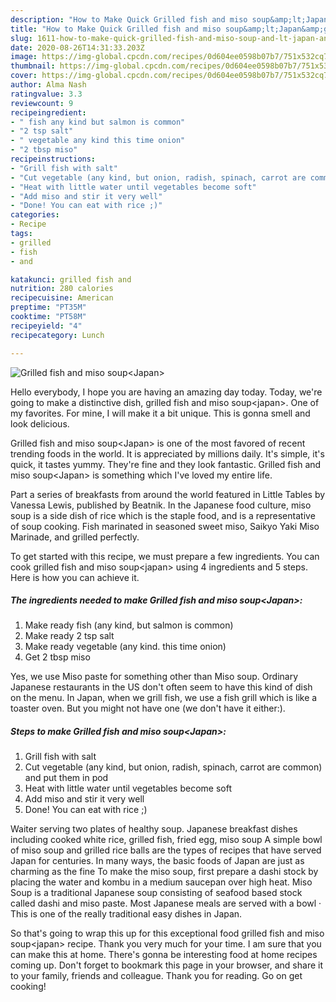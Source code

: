 ```yaml
---
description: "How to Make Quick Grilled fish and miso soup&amp;lt;Japan&amp;gt;"
title: "How to Make Quick Grilled fish and miso soup&amp;lt;Japan&amp;gt;"
slug: 1611-how-to-make-quick-grilled-fish-and-miso-soup-and-lt-japan-and-gt
date: 2020-08-26T14:31:33.203Z
image: https://img-global.cpcdn.com/recipes/0d604ee0598b07b7/751x532cq70/grilled-fish-and-miso-soupjapan-recipe-main-photo.jpg
thumbnail: https://img-global.cpcdn.com/recipes/0d604ee0598b07b7/751x532cq70/grilled-fish-and-miso-soupjapan-recipe-main-photo.jpg
cover: https://img-global.cpcdn.com/recipes/0d604ee0598b07b7/751x532cq70/grilled-fish-and-miso-soupjapan-recipe-main-photo.jpg
author: Alma Nash
ratingvalue: 3.3
reviewcount: 9
recipeingredient:
- " fish any kind but salmon is common"
- "2 tsp salt"
- " vegetable any kind this time onion"
- "2 tbsp miso"
recipeinstructions:
- "Grill fish with salt"
- "Cut vegetable (any kind, but onion, radish, spinach, carrot are common) and put them in pod"
- "Heat with little water until vegetables become soft"
- "Add miso and stir it very well"
- "Done! You can eat with rice ;)"
categories:
- Recipe
tags:
- grilled
- fish
- and

katakunci: grilled fish and 
nutrition: 280 calories
recipecuisine: American
preptime: "PT35M"
cooktime: "PT58M"
recipeyield: "4"
recipecategory: Lunch

---
```



![Grilled fish and miso soup&lt;Japan&gt;](https://img-global.cpcdn.com/recipes/0d604ee0598b07b7/751x532cq70/grilled-fish-and-miso-soupjapan-recipe-main-photo.jpg)

Hello everybody, I hope you are having an amazing day today. Today, we're going to make a distinctive dish, grilled fish and miso soup&lt;japan&gt;. One of my favorites. For mine, I will make it a bit unique. This is gonna smell and look delicious.

Grilled fish and miso soup&lt;Japan&gt; is one of the most favored of recent trending foods in the world. It is appreciated by millions daily. It's simple, it's quick, it tastes yummy. They're fine and they look fantastic. Grilled fish and miso soup&lt;Japan&gt; is something which I've loved my entire life.

Part a series of breakfasts from around the world featured in Little Tables by Vanessa Lewis, published by Beatnik. In the Japanese food culture, miso soup is a side dish of rice which is the staple food, and is a representative of soup cooking. Fish marinated in seasoned sweet miso, Saikyo Yaki Miso Marinade, and grilled perfectly.


To get started with this recipe, we must prepare a few ingredients. You can cook grilled fish and miso soup&lt;japan&gt; using 4 ingredients and 5 steps. Here is how you can achieve it.

<!--inarticleads1-->

##### The ingredients needed to make Grilled fish and miso soup&lt;Japan&gt;:

1. Make ready  fish (any kind, but salmon is common)
1. Make ready 2 tsp salt
1. Make ready  vegetable (any kind. this time onion)
1. Get 2 tbsp miso


Yes, we use Miso paste for something other than Miso soup. Ordinary Japanese restaurants in the US don&#39;t often seem to have this kind of dish on the menu. In Japan, when we grill fish, we use a fish grill which is like a toaster oven. But you might not have one (we don&#39;t have it either:). 

<!--inarticleads2-->

##### Steps to make Grilled fish and miso soup&lt;Japan&gt;:

1. Grill fish with salt
1. Cut vegetable (any kind, but onion, radish, spinach, carrot are common) and put them in pod
1. Heat with little water until vegetables become soft
1. Add miso and stir it very well
1. Done! You can eat with rice ;)


Waiter serving two plates of healthy soup. Japanese breakfast dishes including cooked white rice, grilled fish, fried egg, miso soup A simple bowl of miso soup and grilled rice balls are the types of recipes that have served Japan for centuries. In many ways, the basic foods of Japan are just as charming as the fine To make the miso soup, first prepare a dashi stock by placing the water and kombu in a medium saucepan over high heat. Miso Soup is a traditional Japanese soup consisting of seafood based stock called dashi and miso paste. Most Japanese meals are served with a bowl · This is one of the really traditional easy dishes in Japan. 

So that's going to wrap this up for this exceptional food grilled fish and miso soup&lt;japan&gt; recipe. Thank you very much for your time. I am sure that you can make this at home. There's gonna be interesting food at home recipes coming up. Don't forget to bookmark this page in your browser, and share it to your family, friends and colleague. Thank you for reading. Go on get cooking!
